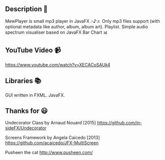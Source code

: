 ## Description 📖
MewPlayer is small mp3 player in JavaFX 🎶♪♬
Only mp3 files support (with optional metadata like author, album, album art).
Playlist.
Simple audio spectrum visualiser based on JavaFX Bar Chart 📊
## YouTube Video 📹
https://www.youtube.com/watch?v=XECACoSAUk4

## Libraries 📚
GUI written in FXML. JavaFX.

## Thanks for 😃
Undecorator Class by Arnaud Nouard [2015]
https://github.com/in-sideFX/Undecorator

Screens Framework by Angela Caicedo [2013]
https://github.com/acaicedo/JFX-MultiScreen

Pusheen the cat
http://www.pusheen.com/





